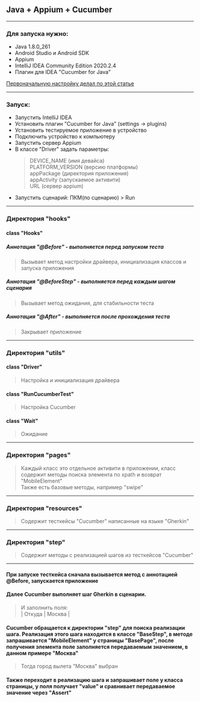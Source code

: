 ## Java + Appium + Cucumber  
***
### Для запуска нужно:  ###
+ Java 1.8.0_261  
+ Android Studio и Android SDK  
+ Appium  
+ IntelliJ IDEA Community Edition 2020.2.4  
+ Плагин для IDEA "Cucumber for Java"  

[Первоначальную настройку делал по этой статье](https://habr.com/ru/post/452742/ "habr")  
***  
### Запуск:  ###
+ Запустить IntelliJ IDEA
+ Установить плагин "Cucumber for Java" (settings -> plugins)
+ Установить тестируемое приложение в устройство
+ Подключить устройство к компьютеру
+ Запустить сервер Appium
+ В классе "Driver" задать параметры:  
  > DEVICE_NAME (имя девайса)  
  > PLATFORM_VERSION (версию платформы)  
  > appPackage (директория приложения)  
  > appActivity (запускаемое активити)  
  > URL (сервер appium)
+ Запустить сценарий: ПКМ(по сценарию) > Run

***
### Директория "hooks" 

#### class "Hooks"  

#####  Аннотация "@Before" - выполняется перед запуском теста 
> Вызывает метод настройки драйвера, инициализация классов и запуска приложения  

#####  Аннотация "@BeforeStep" - выполняется перед каждым шагом сценария  
> Вызывает метод ожидания, для стабильности теста  

#####  Аннотация "@After" - выполняется после прохождения теста  
> Закрывает приложение  

***
### Директория "utils"   
 ####  class "Driver"  
> Настройка и инициализация драйвера  

####  class "RunCucumberTest"  
> Настройка Cucumber  

####  class "Wait"  
> Ожидание  

***
### Директория "pages"   
> Каждый класс это отдельное активити в приложении, класс содержит методы поиска элемента по xpath и возврат "MobileElement"  
> Также есть базовые методы, например "swipe"  
***
### Директория "resources"  
> Содержит тесткейсы "Cucumber" написанные на языке "Gherkin"  
***
### Директория "step"  
> Содержит методы с реализацией шагов из тесткейсов "Cucumber"  

***
#### При запуске тесткейса сначала вызывается метод с аннотацией @Before, запускается приложение  
#### Далее Cucumber выполняет шаг Gherkin в сценарии.  

   > И заполнить поля:  
   >  | Откуда | Москва |  

#### Cucumber обращается к директории "step" для поиска реализации шага. Реализация этого шага находится в классе "BaseStep", в методе запрашивается "MobileElement" у страницы "BasePage", после получения элемента поле заполняется передаваемым значением, в данном примере "Москва"    

   > Тогда город вылета "Москва" выбран  

#### Также переходит в реализацию шага и запрашивает поле у класса страницы, у поля получает "value" и сравнивает передаваемое значение через "Assert"
